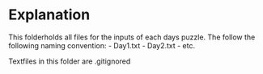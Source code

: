 # Explanation

This folderholds all files for the inputs of each days puzzle.
The follow the following naming convention:
    - Day1.txt
    - Day2.txt
    - etc.

Textfiles in this folder are .gitignored
